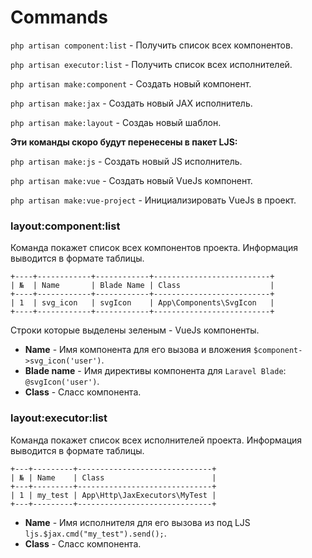 # Commands

`php artisan component:list` - Получить список всех компонентов.

`php artisan executor:list` - Получить список всех исполнителей.

`php artisan make:component` - Создать новый компонент.

`php artisan make:jax` - Создать новый JAX исполнитель.

`php artisan make:layout` - Создаь новый шаблон.

**Эти команды скоро будут перенесены в пакет LJS:**

`php artisan make:js` - Создать новый JS исполнитель.

`php artisan make:vue` - Создать новый VueJs компонент.

`php artisan make:vue-project` - Инициализировать VueJs в проект.

### layout:component:list

Команда покажет список всех компонентов проекта. Информация выводится в формате таблицы.

``` 
+----+------------+------------+--------------------------+
| №  | Name       | Blade Name | Class                    |
+----+------------+------------+--------------------------+
| 1  | svg_icon   | svgIcon    | App\Components\SvgIcon   |
+----+------------+------------+--------------------------+
```

Строки которые выделены зеленым - VueJs компоненты.

* **Name** - Имя компонента для его вызова и вложения `$component->svg_icon('user')`.
* **Blade name** - Имя директивы компонента для `Laravel Blade`: `@svgIcon('user')`.
* **Class** - Сласс компонента.

### layout:executor:list

Команда покажет список всех исполнителей проекта. Информация выводится в формате таблицы.

```
+---+---------+------------------------------+
| № | Name    | Class                        |
+---+---------+------------------------------+
| 1 | my_test | App\Http\JaxExecutors\MyTest |
+---+---------+------------------------------+
```
* **Name** - Имя исполнителя для его вызова из под LJS `ljs.$jax.cmd("my_test").send();`.
* **Class** - Сласс компонента.
